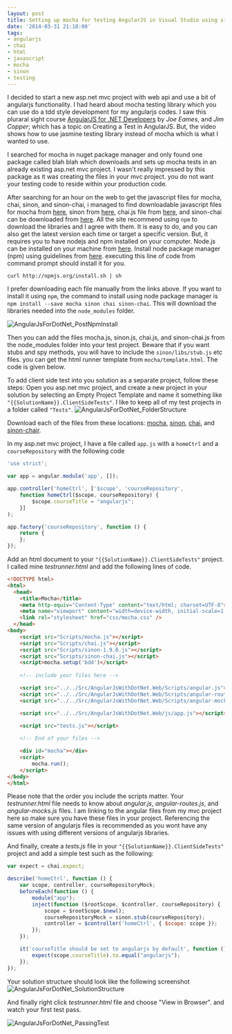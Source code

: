 ```yaml
---
layout: post
title: Setting up mocha for testing AngularJS in Visual Studio using sinon, and chai
date: '2014-03-31 21:18:00'
tags:
- angularjs
- chai
- html
- javascript
- mocha
- sinon
- testing
---
```


I decided to start a new asp.net mvc project with web api and use a bit of angularjs functionality. I had heard about mocha testing library which you can use do a tdd style development for my angularjs codes. I saw this pluraral sight course [AngularJS for .NET Developers](http://pluralsight.com/courses/angularjs-dotnet-developers) by *Joe Eames*, and *Jim Copper*; which has a topic on Creating a Test in AngularJS. But, the video shows how to use jasmine testing library instead of mocha which is what I wanted to use.

I searched for mocha in nuget package manager and only found one package called blah blah which downloads and sets up mocha tests in an already existing asp.net mvc project. I wasn't really impressed by this package as it was creating the files in your mvc project. you do not want your testing code to reside within your production code.

After searching for an hour on the web to get the javascript files for mocha, chai, sinon, and sinon-chai, i managed to find downloadable javascript files for mocha from [here](http://https://github.com/visionmedia/mocha/releases), sinon from [here](http://sinonjs.org/), chai.js file from [here](http://chaijs.com/chai.js), and sinon-chai can be downloaded from [here](https://github.com/domenic/sinon-chai/releases). All the site recommend using `npm` to download the libraries and I agree with them. It is easy to do, and you can also get the latest version each time or target a specific version. But, it requires you to have nodejs and npm installed on your computer. Node.js can be installed on your machine from [here](http://nodejs.org/). Install node package manager (npm) using guidelines from [here](http://howtonode.org/introduction-to-npm). executing this line of code from command prompt should install it for you.
```
curl http://npmjs.org/install.sh | sh
```

I prefer downloading each file manually from the links above. If you want to install it using `npm`, the command to install using node package manager is `npm install --save mocha sinon chai sinon-chai`. This will download the libraries needed into the `node_modules` folder. 

![AngularJsForDotNet_PostNpmInstall](http://chekkanz.files.wordpress.com/2014/03/angularjsfordotnet_postnpminstall.png)

Then you can add the files mocha.js, sinon.js, chai.js, and sinon-chai.js from the node_modules folder into your test project. Beware that if you want stubs and spy methods, you will have to include the `sinon/libs/stub.js` etc files. you can get the html runner template from `mocha/template.html`. The code is given below.

To add client side test into you solution as a separate project, follow these steps:
Open you asp.net mvc project, and create a new project in your solution by selecting an Empty Project Template and name it something like `"{{SolutionName}}.ClientSideTests"`.
I like to keep all of my test projects in a folder called `"Tests"`.
![AngularJsForDotNet_FolderStructure](http://chekkanz.files.wordpress.com/2014/03/angularjsfordotnet_folderstructure.png)

Download each of the files from these locations: [mocha](https://github.com/visionmedia/mocha/releases), [sinon](http://sinonjs.org/), [chai](http://chaijs.com/chai.js), and [sinon-chair](https://github.com/domenic/sinon-chai/releases).

In my asp.net mvc project, I have a file called `app.js` with a `homeCtrl` and a `courseRepository` with the following code

```javascript
'use strict';

var app = angular.module('app', []);

app.controller('homeCtrl', ['$scope', 'courseRepository',
    function homeCtrl($scope, courseRepository) {
        $scope.courseTitle = "angularjs";
    }]
);

app.factory('courseRepository', function () {
    return {
    };
});
```

Add an html document to your `"{{SolutionName}}.ClientSideTests"` project. I called mine *testrunner.html* and add the following lines of code.

```html
<!DOCTYPE html>
<html>
  <head>
    <title>Mocha</title>
    <meta http-equiv="Content-Type" content="text/html; charset=UTF-8">
    <meta name="viewport" content="width=device-width, initial-scale=1.0">
    <link rel="stylesheet" href="css/mocha.css" />
  </head>
<body>
    <script src="Scripts/mocha.js"></script>
    <script src="Scripts/chai.js"></script>
    <script src="Scripts/sinon-1.9.0.js"></script>
    <script src="Scripts/sinon-chai.js"></script>
    <script>mocha.setup('bdd')</script>
    
    <!-- include your files here -->

    <script src="../../Src/AngularJsWithDotNet.Web/Scripts/angular.js"></script>
    <script src="../../Src/AngularJsWithDotNet.Web/Scripts/angular-route.js"></script>
    <script src="../../Src/AngularJsWithDotNet.Web/Scripts/angular-mocks.js"></script>

    <script src="../../Src/AngularJsWithDotNet.Web/js/app.js"></script>

    <script src="tests.js"></script>
    
    <!-- End of your files -->

    <div id="mocha"></div>
    <script>
        mocha.run();
    </script>
</body>
</html>
```
Please note that the order you include the scripts matter. Your *testrunner.html* file needs to know about *angular.js*, *angular-routes.js*, and *angular-mocks.js* files. I am linking to the angular files from my mvc project here so make sure you have these files in your project. Referencing the same version of angularjs files is recommended as you wont have any issues with using different versions of angularjs libraries.

And finally, create a *tests.js* file in your `"{{SolutionName}}.ClientSideTests"` project and add a simple test such as the following:

```javascript
var expect = chai.expect;

describe('homeCtrl', function () {
    var scope, controller, courseRepositoryMock;
    beforeEach(function () {
        module("app");
        inject(function ($rootScope, $controller, courseRepository) {
            scope = $rootScope.$new();
            courseRepositoryMock = sinon.stub(courseRepository);
            controller = $controller('homeCtrl', { $scope: scope });
        });
    });

    it('courseTitle should be set to angularjs by default', function () {
        expect(scope.courseTitle).to.equal("angularjs");
    });
});
```
Your solution structure should look like the following screenshot 
![AngularJsForDotNet_SolutionStructure](http://chekkanz.files.wordpress.com/2014/03/angularjsfordotnet_solutionstructure.png)

And finally right click *testrunner.html* file and choose "View in Browser". and watch your first test pass.

![AngularJsForDotNet_PassingTest](http://chekkanz.files.wordpress.com/2014/03/angularjsfordotnet_passingtest.png)